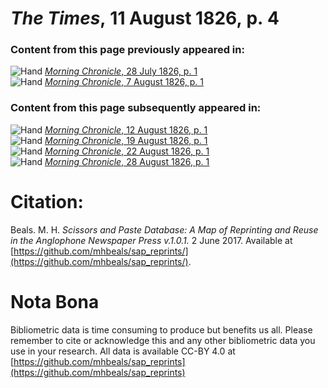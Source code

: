 # *The Times*, 11 August 1826, p. 4  
  
### Content from this page previously appeared in:  
![Hand](http://scissorsandpaste.net/wp-content/uploads/2017/06/smallhandpointer.png) [*Morning Chronicle*, 28 July 1826, p. 1](https://mhbeals.github.io/sap_html/Morning-Chronicle/Morning-Chronicle-28-July-1826-p-1)  
![Hand](http://scissorsandpaste.net/wp-content/uploads/2017/06/smallhandpointer.png) [*Morning Chronicle*, 7 August 1826, p. 1](https://mhbeals.github.io/sap_html/Morning-Chronicle/Morning-Chronicle-7-August-1826-p-1)  
  
### Content from this page subsequently appeared in:  
![Hand](http://scissorsandpaste.net/wp-content/uploads/2017/06/smallhandpointer.png) [*Morning Chronicle*, 12 August 1826, p. 1](https://mhbeals.github.io/sap_html/Morning-Chronicle/Morning-Chronicle-12-August-1826-p-1)  
![Hand](http://scissorsandpaste.net/wp-content/uploads/2017/06/smallhandpointer.png) [*Morning Chronicle*, 19 August 1826, p. 1](https://mhbeals.github.io/sap_html/Morning-Chronicle/Morning-Chronicle-19-August-1826-p-1)  
![Hand](http://scissorsandpaste.net/wp-content/uploads/2017/06/smallhandpointer.png) [*Morning Chronicle*, 22 August 1826, p. 1](https://mhbeals.github.io/sap_html/Morning-Chronicle/Morning-Chronicle-22-August-1826-p-1)  
![Hand](http://scissorsandpaste.net/wp-content/uploads/2017/06/smallhandpointer.png) [*Morning Chronicle*, 28 August 1826, p. 1](https://mhbeals.github.io/sap_html/Morning-Chronicle/Morning-Chronicle-28-August-1826-p-1)  


# Citation: 

Beals. M. H. *Scissors and Paste Database: A Map of Reprinting and Reuse in the Anglophone Newspaper Press v.1.0.1.* 2 June 2017. Available at [https://github.com/mhbeals/sap_reprints/](https://github.com/mhbeals/sap_reprints/). 

# Nota Bona

Bibliometric data is time consuming to produce but benefits us all. Please remember to cite or acknowledge this and any other bibliometric data you use in your research. All data is available CC-BY 4.0 at [https://github.com/mhbeals/sap_reprints](https://github.com/mhbeals/sap_reprints)